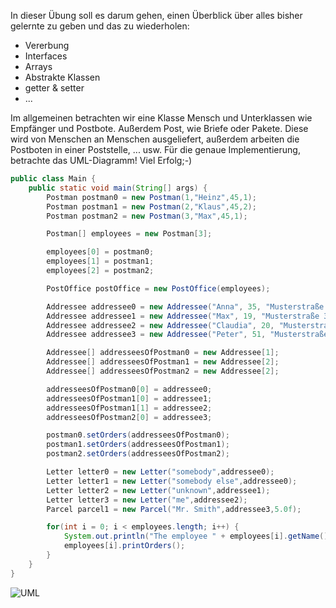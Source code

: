 In dieser Übung soll es darum gehen, einen Überblick über alles bisher gelernte zu geben und das zu wiederholen:
- Vererbung
- Interfaces
- Arrays
- Abstrakte Klassen
- getter & setter
- ...

Im allgemeinen betrachten wir eine Klasse Mensch und Unterklassen wie Empfänger und Postbote. Außerdem Post, wie Briefe oder Pakete. Diese wird von Menschen an Menschen ausgeliefert, außerdem arbeiten die Postboten in einer Poststelle, ... usw.
Für die genaue Implementierung, betrachte das UML-Diagramm!
Viel Erfolg;-)

```java
public class Main {
	public static void main(String[] args) {
		Postman postman0 = new Postman(1,"Heinz",45,1);
		Postman postman1 = new Postman(2,"Klaus",45,2);
		Postman postman2 = new Postman(3,"Max",45,1);

		Postman[] employees = new Postman[3];

		employees[0] = postman0;
		employees[1] = postman1;
		employees[2] = postman2;

		PostOffice postOffice = new PostOffice(employees);

		Addressee addressee0 = new Addressee("Anna", 35, "Musterstraße 4");
		Addressee addressee1 = new Addressee("Max", 19, "Musterstraße 3");
		Addressee addressee2 = new Addressee("Claudia", 20, "Musterstraße 2");
		Addressee addressee3 = new Addressee("Peter", 51, "Musterstraße 1");

		Addressee[] addresseesOfPostman0 = new Addressee[1];
		Addressee[] addresseesOfPostman1 = new Addressee[2];
		Addressee[] addresseesOfPostman2 = new Addressee[2];

		addresseesOfPostman0[0] = addressee0;
		addresseesOfPostman1[0] = addressee1;
		addresseesOfPostman1[1] = addressee2;
		addresseesOfPostman2[0] = addressee3;

		postman0.setOrders(addresseesOfPostman0);
		postman1.setOrders(addresseesOfPostman1);
		postman2.setOrders(addresseesOfPostman2);

		Letter letter0 = new Letter("somebody",addressee0);
		Letter letter1 = new Letter("somebody else",addressee0);
		Letter letter2 = new Letter("unknown",addressee1);
		Letter letter3 = new Letter("me",addressee2);
		Parcel parcel1 = new Parcel("Mr. Smith",addressee3,5.0f);

		for(int i = 0; i < employees.length; i++) {
			System.out.println("The employee " + employees[i].getName() + " has the following addressees:");
			employees[i].printOrders();
		}
	}
}
```

![UML](https://github.com/morpfl/javakurs/blob/master/exercises/mail.png)
